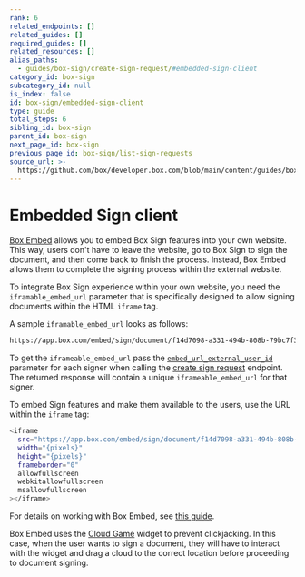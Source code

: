 ```yaml
---
rank: 6
related_endpoints: []
related_guides: []
required_guides: []
related_resources: []
alias_paths:
  - guides/box-sign/create-sign-request/#embedded-sign-client
category_id: box-sign
subcategory_id: null
is_index: false
id: box-sign/embedded-sign-client
type: guide
total_steps: 6
sibling_id: box-sign
parent_id: box-sign
next_page_id: box-sign
previous_page_id: box-sign/list-sign-requests
source_url: >-
  https://github.com/box/developer.box.com/blob/main/content/guides/box-sign/embedded-sign-client.md
---
```

# Embedded Sign client

[Box Embed][embed] allows you to embed Box Sign
features into your own website. This way, users
don't have to leave the website, go to Box Sign
to sign the document, and then come back to finish
the process.
Instead, Box Embed allows them
to complete the signing process
within the external website.

To integrate Box Sign experience within your
own website, you need the `iframable_embed_url`
parameter that is specifically designed to allow
signing documents within the HTML `iframe` tag.

<!-- markdownlint-disable line-length -->

A sample `iframable_embed_url` looks as follows:

```sh
https://app.box.com/embed/sign/document/f14d7098-a331-494b-808b-79bc7f3992a3/f14d7098-a331-494b-808b-79bc7f3992a4
```

To get the `iframeable_embed_url` pass the [`embed_url_external_user_id`][externalid] parameter for each signer when calling the [create sign request][signrequest] endpoint.
The returned response will contain a unique `iframeable_embed_url` for that signer.

To embed Sign features and make them
available to the users,
use the URL within the `iframe` tag:

```sh
<iframe
  src="https://app.box.com/embed/sign/document/f14d7098-a331-494b-808b-79bc7f3992a3/f14d7098-a331-494b-808b-79bc7f3992a4"
  width="{pixels}"
  height="{pixels}"
  frameborder="0"
  allowfullscreen
  webkitallowfullscreen
  msallowfullscreen
></iframe>
```

<!-- markdownlint-enable line-length -->

<Message>

For details on working with Box Embed, see [this guide][embedguide].

</Message>

Box Embed uses the [Cloud Game][cloudgame] widget to
prevent clickjacking.
In this case, when the user wants to sign
a document, they will have to interact
with the widget and drag a cloud to the correct
location before proceeding to document signing.

[embed]: g://embed/box-embed
[embedguide]: g://embed/box-embed#programmatically
[signrequest]: e://post-sign-requests
[externalid]: e://post-sign-requests#param-signers-embed_url_external_user_id
[cloudgame]: g://embed/box-embed#cloud-game